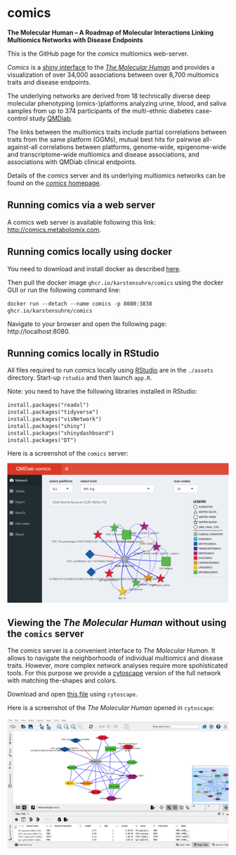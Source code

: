 # comics
**The Molecular Human – A Roadmap of Molecular Interactions Linking Multiomics Networks with Disease Endpoints**

This is the GitHub page for the *comics* multiomics web-server.

*Comics* is a [shiny interface](http://comics.metabolomix.com) to the [*The Molecular Human*](http://www.metabolomix.com/comics) and provides a visualization of over 34,000 associations between over 8,700 multiomics traits and disease endpoints.

The underlying networks are derived from 18 technically diverse deep molecular phenotyping (omics-)platforms analyzing urine, blood, and saliva samples from up to 374 participants of the multi-ethnic diabetes case-control study [QMDiab](https://academic.oup.com/jcem/article/99/3/E479/2537128).

The links between the multiomics traits include partial correlations between traits from the same platform (GGMs), mutual best hits for pairwise all-against-all correlations between platforms, genome-wide, epigenome-wide and transcriptome-wide multiomics and disease associations, and associations with QMDiab clinical endpoints.

Details of the *comics* server and its underlying multiomics networks can be found on the [*comics* homepage](http://www.metabolomix.com/comics/).

## Running comics via a web server 
A comics web server is available following this link: http://comics.metabolomix.com.

## Running comics locally using docker
You need to download and install docker as described [here](https://www.docker.com/get-started/).

Then pull the docker image `ghcr.io/karstensuhre/comics` using the docker GUI or run the following command line:

```
docker run --detach --name comics -p 8080:3838 ghcr.io/karstensuhre/comics
```

Navigate to your browser and open the following page: http://localhost:8080.

## Running comics locally in RStudio
All files required to run comics locally using [RStudio](https://www.rstudio.com) are in the `./assets` directory. Start-up `rstudio` and then launch `app.R`. 

Note: you need to have the following libraries installed in RStudio:
```
install.packages("readxl")
install.packages("tidyverse")
install.packages("visNetwork")
install.packages("shiny")
install.packages("shinydashboard")
install.packages("DT")
```

Here is a screenshot of the `comics` server:

![Comics Screenshot](ComicsScreenshot1.png)

## Viewing the *The Molecular Human* without using the `comics` server

The *comics* server is a convenient interface to *The Molecular Human*. It allows to navigate the neighborhoods of individual multiomics and disease traits. However, more complex network analyses require more spohisticated tools. For this purpose we provide a [cytoscape](https://cytoscape.org/) version of the full network with matching the-shapes and colors.

Download and open [this file](cytoscape/MultiomicsNetwork.cys) using `cytoscape`.

Here is a screenshot of the *The Molecular Human* opened in `cytoscape`:

![Cytoscape Screenshot](CytoscapeScreenshot1.png)

